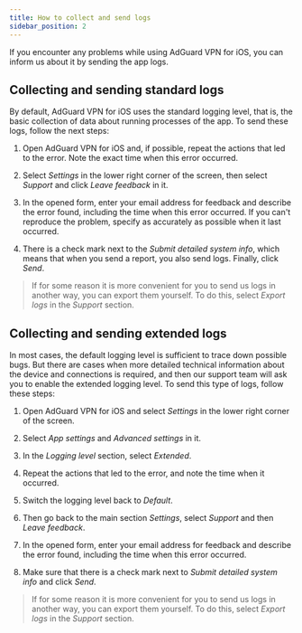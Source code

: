 ```yaml
---
title: How to collect and send logs
sidebar_position: 2
---
```


If you encounter any problems while using AdGuard VPN for iOS, you can inform us about it by sending the app logs.

## Collecting and sending standard logs

By default, AdGuard VPN for iOS uses the standard logging level, that is, the basic collection of data about running processes of the app. To send these logs, follow the next steps:

1. Open AdGuard VPN for iOS and, if possible, repeat the actions that led to the error. Note the exact time when this error occurred.

2. Select *Settings* in the lower right corner of the screen, then select *Support* and click *Leave feedback* in it.

3. In the opened form, enter your email address for feedback and describe the error found, including the time when this error occurred. If you can't reproduce the problem, specify as accurately as possible when it last occurred.

4. There is a check mark next to the *Submit detailed system info*, which means that when you send a report, you also send logs. Finally, click *Send*.
> If for some reason it is more convenient for you to send us logs in another way, you can export them yourself. To do this, select *Export logs* in the *Support* section.

## Collecting and sending extended logs

In most cases, the default logging level is sufficient to trace down possible bugs. But there are cases when more detailed technical information about the device and connections is required, and then our support team will ask you to enable the extended logging level. To send this type of logs, follow these steps:

1. Open AdGuard VPN for iOS and select *Settings* in the lower right corner of the screen.

2. Select *App settings* and *Advanced settings* in it.

3. In the *Logging level* section, select *Extended*.

4. Repeat the actions that led to the error, and note the time when it occurred.

5. Switch the logging level back to *Default*.

6. Then go back to the main section *Settings*, select *Support* and then *Leave feedback*.

7. In the opened form, enter your email address for feedback and describe the error found, including the time when this error occurred.

8. Make sure that there is a check mark next to *Submit detailed system info* and click *Send*.
> If for some reason it is more convenient for you to send us logs in another way, you can export them yourself. To do this, select *Export logs* in the *Support* section.
